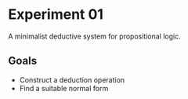 # Experiment 01

A minimalist deductive system for propositional logic.

## Goals

- Construct a deduction operation
- Find a suitable normal form
